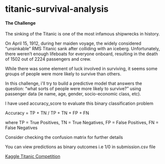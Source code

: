 # titanic-survival-analysis
<h4>The Challenge</h4>
<p>
The sinking of the Titanic is one of the most infamous shipwrecks in history.

On April 15, 1912, during her maiden voyage, the widely considered “unsinkable” RMS Titanic sank after colliding with an iceberg. Unfortunately, there weren’t enough lifeboats for everyone onboard, resulting in the death of 1502 out of 2224 passengers and crew.

While there was some element of luck involved in surviving, it seems some groups of people were more likely to survive than others.

In this challenge, i'll try to build a predictive model that answers the question: “what sorts of people were more likely to survive?” using passenger data (ie name, age, gender, socio-economic class, etc).

</p>
<p>I have used accuracy_score to evaluate this binary classification problem</p>
         
Accuracy = TP + TN / TP + TN + FP + FN

where TP = True Positives,
TN = True Negatives,
FP = False Positives,
FN = False Negatives
<p>Consider checking the confusion matrix for further details</p>
<p>You can view predictions as binary outcomes i.e 1/0 in submission.csv file</p>

<a href="https://www.kaggle.com/competitions/titanic">Kaggle Titanic Competition</a>
